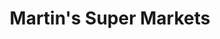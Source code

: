 ---
title: "Martin's Super Markets"
url: /elkhart/martins-super-markets-county-road-4/
shop: supermarket
---